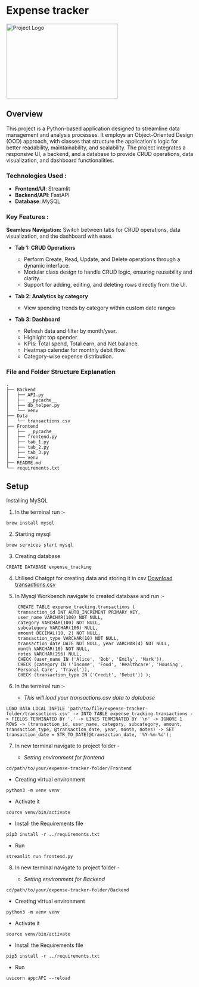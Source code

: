 # Expense tracker
<img src="https://happay.com/blog/wp-content/uploads/sites/12/2022/08/non-operating-expenses.png" alt="Project Logo" width="300" height="200">

## Overview
This project is a Python-based application designed to streamline data management and analysis processes. It employs an Object-Oriented Design (OOD) approach, with classes that structure the application's logic for better readability, maintainability, and scalability. The project integrates a responsive UI, a backend, and a  database to provide CRUD operations, data visualization, and dashboard functionalities.
### Technologies Used :
- **Frontend/UI**: Streamlit 
- **Backend/API**: FastAPI 
- **Database**: MySQL
### Key Features :
**Seamless Navigation:** Switch between tabs for CRUD operations, data visualization, and the dashboard with ease.
- **Tab 1: CRUD Operations**
    -  Perform Create, Read, Update, and Delete operations through a dynamic interface.
    - Modular class design to handle CRUD logic, ensuring reusability and clarity.
    - Support for adding, editing, and deleting rows directly from the UI.
      
- **Tab 2: Analytics by category**
    - View spending trends by category within custom date ranges
      
- **Tab 3: Dashboard**
    - Refresh data and filter by month/year.
    - Highlight top spender.
    - KPIs: Total spend, Total earn, and Net balance.
    - Heatmap calendar for monthly debit flow.
    - Category-wise expense distribution.
### File and Folder Structure Explanation 
```
.
├── Backend
│   ├── API.py
│   ├── __pycache__
│   ├── db_helper.py
│   └── venv
├── Data
│   └── transactions.csv
├── Frontend
│   ├── __pycache__
│   ├── frontend.py
│   ├── tab_1.py
│   ├── tab_2.py
│   ├── tab_3.py
│   └── venv
├── README.md
└── requirements.txt
```
## Setup
Installing MySQL
1) In the terminal run :- 
```
brew install mysql
```
2) Starting mysql
```
brew services start mysql
```
3) Creating database
```
CREATE DATABASE expense_tracking
```
4) Utilised Chatgpt for creating data and storing it in csv
   [Download transactions.csv](/Expense-Tracker/Data/transactions.csv)
   
5) In Mysql Workbench navigate to created database and run :-
   ```
    CREATE TABLE expense_tracking.transactions (
    transaction_id INT AUTO_INCREMENT PRIMARY KEY,
    user_name VARCHAR(100) NOT NULL,
    category VARCHAR(100) NOT NULL,
    subcategory VARCHAR(100) NULL,
    amount DECIMAL(10, 2) NOT NULL,
    transaction_type VARCHAR(10) NOT NULL,
    transaction_date DATE NOT NULL, year VARCHAR(4) NOT NULL,
    month VARCHAR(10) NOT NULL,
    notes VARCHAR(256) NULL,
    CHECK (user_name IN ('Alice', 'Bob', 'Emily', 'Mark')),
    CHECK (category IN ('Income', 'Food', 'Healthcare', 'Housing', 'Personal Care', 'Travel')),
    CHECK (transaction_type IN ('Credit', 'Debit')) );
   ```

6) In the terminal run :-
   - _This will load your transactions.csv data to database_
```
LOAD DATA LOCAL INFILE 'path/to/file/expense-tracker-folder/transactions.csv' -> INTO TABLE expense_tracking.transactions -> FIELDS TERMINATED BY ',' -> LINES TERMINATED BY '\n' -> IGNORE 1 ROWS -> (transaction_id, user_name, category, subcategory, amount, transaction_type, @transaction_date, year, month, notes) -> SET transaction_date = STR_TO_DATE(@transaction_date, '%Y-%m-%d');

```

7) In new terminal navigate to project folder -
   
   - _Setting environment for frontend_

```
cd/path/to/your/expense-tracker-folder/Frontend
```
- Creating virtual environment
```
python3 -m venv venv
````
- Activate it
```
source venv/bin/activate
```
- Install the Requirements file
```
pip3 install -r ../requirements.txt
```
- Run
```
streamlit run frontend.py
```

8) In new terminal navigate to project folder -
    
   - _Setting environment for Backend_
```
cd/path/to/your/expense-tracker-folder/Backend
```
- Creating virtual environment
```
python3 -m venv venv
````
- Activate it
```
source venv/bin/activate
```
- Install the Requirements file
```
pip3 install -r ../requirements.txt
```
- Run
```
uvicorn app:API --reload
```


    
      


